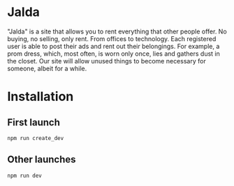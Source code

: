 # Jalda
"Jalda" is a site that allows you to rent everything that other people offer. No buying, no selling, only rent. From offices to technology. Each registered user is able to post their ads and rent out their belongings. For example, a prom dress, which, most often, is worn only once, lies and gathers dust in the closet. Our site will allow unused things to become necessary for someone, albeit for a while.

# Installation
## First launch
```
npm run create_dev
```
## Other launches
```
npm run dev
```
